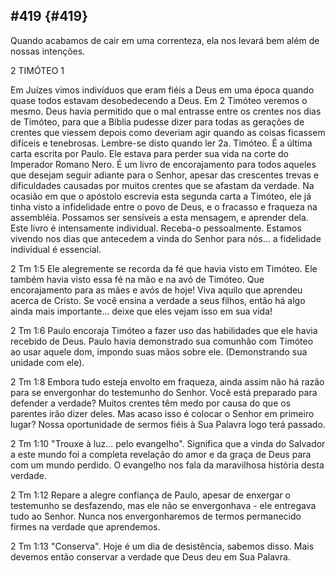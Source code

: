## #419 {#419}

Quando acabamos de cair em uma correnteza, ela nos levará bem além de nossas intenções.

2 TIMÓTEO 1

Em Juízes vimos indivíduos que eram fiéis a Deus em uma época quando quase todos estavam desobedecendo a Deus. Em 2 Timóteo veremos o mesmo. Deus havia permitido que o mal entrasse entre os crentes nos dias de Timóteo, para que a Bíblia pudesse dizer para todas as gerações de crentes que viessem depois como deveriam agir quando as coisas ficassem difíceis e tenebrosas. Lembre-se disto quando ler 2a. Timóteo. É a última carta escrita por Paulo. Ele estava para perder sua vida na corte do Imperador Romano Nero. É um livro de encorajamento para todos aqueles que desejam seguir adiante para o Senhor, apesar das crescentes trevas e dificuldades causadas por muitos crentes que se afastam da verdade. Na ocasião em que o apóstolo escrevia esta segunda carta a Timóteo, ele já tinha visto a infidelidade entre o povo de Deus, e o fracasso e fraqueza na assembléia. Possamos ser sensíveis a esta mensagem, e aprender dela. Este livro é intensamente individual. Receba-o pessoalmente. Estamos vivendo nos dias que antecedem a vinda do Senhor para nós... a fidelidade individual é essencial.

2 Tm 1:5 Ele alegremente se recorda da fé que havia visto em Timóteo. Ele também havia visto essa fé na mão e na avó de Timóteo. Que encorajamento para as mães e avós de hoje! Viva aquilo que aprendeu acerca de Cristo. Se você ensina a verdade a seus filhos, então há algo ainda mais importante... deixe que eles vejam isso em sua vida!

2 Tm 1:6 Paulo encoraja Timóteo a fazer uso das habilidades que ele havia recebido de Deus. Paulo havia demonstrado sua comunhão com Timóteo ao usar aquele dom, impondo suas mãos sobre ele. (Demonstrando sua unidade com ele).

2 Tm 1:8 Embora tudo esteja envolto em fraqueza, ainda assim não há razão para se envergonhar do testemunho do Senhor. Você está preparado para defender a verdade? Muitos crentes têm medo por causa do que os parentes irão dizer deles. Mas acaso isso é colocar o Senhor em primeiro lugar? Nossa oportunidade de sermos fiéis à Sua Palavra logo terá passado.

2 Tm 1:10 &quot;Trouxe à luz... pelo evangelho&quot;. Significa que a vinda do Salvador a este mundo foi a completa revelação do amor e da graça de Deus para com um mundo perdido. O evangelho nos fala da maravilhosa história desta verdade.

2 Tm 1:12 Repare a alegre confiança de Paulo, apesar de enxergar o testemunho se desfazendo, mas ele não se envergonhava - ele entregava tudo ao Senhor. Nunca nos envergonharemos de termos permanecido firmes na verdade que aprendemos.

2 Tm 1:13 &quot;Conserva&quot;. Hoje é um dia de desistência, sabemos disso. Mais devemos então conservar a verdade que Deus deu em Sua Palavra.